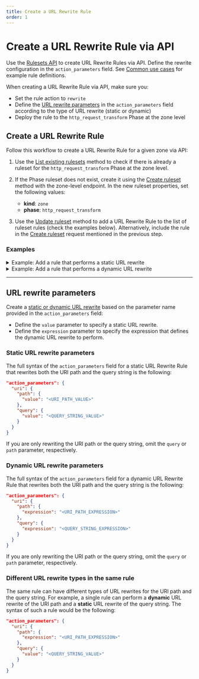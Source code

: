 ```yaml
---
title: Create a URL Rewrite Rule
order: 1
---
```


# Create a URL Rewrite Rule via API

Use the [Rulesets API](https://secret.wiki/firewall/cf-rulesets/rulesets-api) to create URL Rewrite Rules via API. Define the rewrite configuration in the `action_parameters` field. See [Common use cases](/transform/use-cases) for example rule definitions.

When creating a URL Rewrite Rule via API, make sure you:

* Set the rule action to `rewrite`
* Define the [URL rewrite parameters](#url-rewrite-parameters) in the `action_parameters` field according to the type of URL rewrite (static or dynamic)
* Deploy the rule to the `http_request_transform` Phase at the zone level

## Create a URL Rewrite Rule

Follow this workflow to create a URL Rewrite Rule for a given zone via API:

1. Use the [List existing rulesets](https://secret.wiki/firewall/cf-rulesets/rulesets-api/view#list-existing-rulesets) method to check if there is already a ruleset for the `http_request_transform` Phase at the zone level.

1. If the Phase ruleset does not exist, create it using the [Create ruleset](https://secret.wiki/firewall/cf-rulesets/rulesets-api/create) method with the zone-level endpoint. In the new ruleset properties, set the following values:

    * **kind**: `zone`
    * **phase**: `http_request_transform`

1. Use the [Update ruleset](https://secret.wiki/firewall/cf-rulesets/rulesets-api/update) method to add a URL Rewrite Rule to the list of ruleset rules (check the examples below). Alternatively, include the rule in the [Create ruleset](https://secret.wiki/firewall/cf-rulesets/rulesets-api/create) request mentioned in the previous step.

### Examples

<details>
<summary>Example: Add a rule that performs a static URL rewrite</summary>
<div>

The following example sets the rules of an existing Phase ruleset (`{ruleset-id}`) to a single URL Rewrite Rule — performing a static rewrite of the URI path — using the [Update ruleset](https://secret.wiki/firewall/cf-rulesets/rulesets-api/update) method:

```json
---
header: Request
---
curl -X PUT \
-H "X-Auth-Email: user@cloudflare.com" \
-H "X-Auth-Key: REDACTED" \
"https://api.cloudflare.com/client/v4/zones/{zone-id}/rulesets/{ruleset-id}" \
-d '{
  "rules": [
    {
      "expression": "(http.request.uri.query contains \"eu\")",
      "description": "My first static URL Rewrite Rule",
      "action": "rewrite",
      "action_parameters": {
        "uri": {
          "path": {
            "value": "/emea.html"
          }
        }
      }
    }
  ]
}'
```

The response contains the complete definition of the ruleset you updated.

```json
---
header: Response
---
{
  "result": {
    "id": "{ruleset-id}",
    "name": "Zone-level Transform Ruleset",
    "description": "Zone-level ruleset that will execute Transform Rules.",
    "kind": "zone",
    "version": "2",
    "rules": [
      {
        "id": "{rule-id}",
        "version": "1",
        "action": "rewrite",
        "action_parameters": {
          "uri": {
            "path": {
              "value": "/emea.html"
            }
          }
        },
        "expression": "(http.request.uri.query contains \"eu\")",
        "description": "My first static URL Rewrite Rule",
        "last_updated": "2021-04-14T14:42:04.219025Z",
        "ref": "{rule-ref}"
      }
    ],
    "last_updated": "2021-04-14T14:42:04.219025Z",
    "phase": "http_request_transform"
  },
  "success": true,
  "errors": [],
  "messages": []
}
```

</div>
</details>

<details>
<summary>Example: Add a rule that performs a dynamic URL rewrite</summary>
<div>

The following example sets the rules of an existing Phase ruleset (`{ruleset-id}`) to a single URL Rewrite Rule — performing a dynamic rewrite of the URI path — using the [Update ruleset](https://secret.wiki/firewall/cf-rulesets/rulesets-api/update) method:

```json
---
header: Request
---
curl -X PUT \
-H "X-Auth-Email: user@cloudflare.com" \
-H "X-Auth-Key: REDACTED" \
"https://api.cloudflare.com/client/v4/zones/{zone-id}/rulesets/{ruleset-id}" \
-d '{
  "rules": [
    {
      "expression": "starts_with(http.request.uri.path, \"/news/2012/\")",
      "description": "My first dynamic URL Rewrite Rule",
      "action": "rewrite",
      "action_parameters": {
        "uri": {
          "path": {
            "expression": "concat(\"/archive\", http.request.uri.path)"
          }
        }
      }
    }
  ]
}'
```

The response contains the complete definition of the ruleset you updated.

```json
---
header: Response
---
{
  "result": {
    "id": "{ruleset-id}",
    "name": "Zone-level Transform Ruleset",
    "description": "Zone-level ruleset that will execute Transform Rules.",
    "kind": "zone",
    "version": "2",
    "rules": [
      {
        "id": "{rule-id}",
        "version": "1",
        "action": "rewrite",
        "action_parameters": {
          "uri": {
            "path": {
              "expression": "concat(\"/archive\", http.request.uri.path)"
            }
          }
        },
        "expression": "starts_with(http.request.uri.path, \"/news/2012/\")",
        "description": "My first dynamic URL Rewrite Rule",
        "last_updated": "2021-04-14T14:42:04.219025Z",
        "ref": "{rule-ref}"
      }
    ],
    "last_updated": "2021-04-14T14:42:04.219025Z",
    "phase": "http_request_transform"
  },
  "success": true,
  "errors": [],
  "messages": []
}
```

</div>
</details>

---

## URL rewrite parameters

Create a [static or dynamic URL rewrite](/transform#url-rewrite-rules) based on the parameter name provided in the `action_parameters` field:

* Define the `value` parameter to specify a static URL rewrite.
* Define the `expression` parameter to specify the expression that defines the dynamic URL rewrite to perform.

### Static URL rewrite parameters

The full syntax of the `action_parameters` field for a static URL Rewrite Rule that rewrites both the URI path and the query string is the following:

```json
"action_parameters": {
  "uri": {
    "path": { 
      "value": "<URI_PATH_VALUE>"
    }, 
    "query": {
      "value": "<QUERY_STRING_VALUE>"
    }
  }
}
```

If you are only rewriting the URI path or the query string, omit the `query` or `path` parameter, respectively.

### Dynamic URL rewrite parameters

The full syntax of the `action_parameters` field for a dynamic URL Rewrite Rule that rewrites both the URI path and the query string is the following:

```json
"action_parameters": {
  "uri": {
    "path": { 
      "expression": "<URI_PATH_EXPRESSION>"
    }, 
    "query": {
      "expression": "<QUERY_STRING_EXPRESSION>"
    }
  }
}
```

If you are only rewriting the URI path or the query string, omit the `query` or `path` parameter, respectively.

### Different URL rewrite types in the same rule

The same rule can have different types of URL rewrites for the URI path and the query string. For example, a single rule can perform a **dynamic** URL rewrite of the URI path and a **static** URL rewrite of the query string. The syntax of such a rule would be the following:

```json
"action_parameters": {
  "uri": {
    "path": { 
      "expression": "<URI_PATH_EXPRESSION>"
    }, 
    "query": {
      "value": "<QUERY_STRING_VALUE>"
    }
  }
}
```
